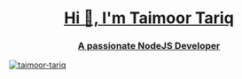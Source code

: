 <a href="#">
  <h1 align="center">Hi 👋, I'm Taimoor Tariq</h1>
  <h3 align="center">A passionate NodeJS Developer</h3>

<!--   <p align="left">
    <img alt="Taimoor-Tariq" src="https://komarev.com/ghpvc/?username=Taimoor-Tariq&label=Profile%20views&color=018e7e&style=flat-square" />
    <img alt="GitHub followers" src="https://img.shields.io/github/followers/taimoor-tariq?style=flat-square">
    <img alt="Twitter Follow" src="https://img.shields.io/twitter/follow/_TaimoorTariq?style=flat-square">
    <img alt="Discord" src="https://img.shields.io/discord/790724326722633758?label=discord&style=flat-square">
  </p> -->

  <p><img src="https://metrics.lecoq.io/Taimoor-Tariq" alt="taimoor-tariq" /></p>

  <!--   <p><img src="https://github-readme-stats.vercel.app/api?username=taimoor-tariq&show_icons=true&theme=dark&locale=en&count_private=true" alt="taimoor-tariq" /></p> -->

  <!--   <p><img src="https://github-readme-streak-stats.herokuapp.com/?user=taimoor-tariq&theme=dark" alt="taimoor-tariq" /></p> -->

  <!--   <p><img src="https://github-readme-stats.vercel.app/api/top-langs?username=taimoor-tariq&show_icons=true&theme=dark&locale=en&layout=compact" alt="taimoor-tariq" /></p> -->

</a>
